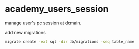 # academy_users_session
manage user's pc session at domain.


add new migrations
```bash
migrate create -ext sql -dir db/migrations -seq table_name
```